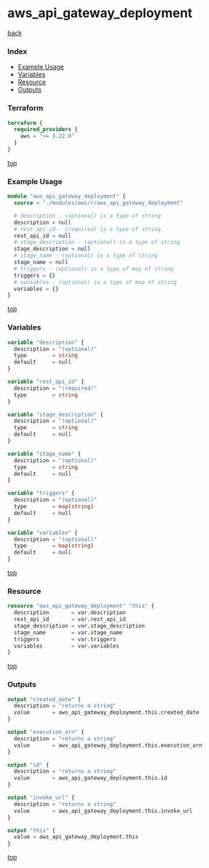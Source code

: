 # aws_api_gateway_deployment

[back](../aws.md)

### Index

- [Example Usage](#example-usage)
- [Variables](#variables)
- [Resource](#resource)
- [Outputs](#outputs)

### Terraform

```terraform
terraform {
  required_providers {
    aws = ">= 3.22.0"
  }
}
```

[top](#index)

### Example Usage

```terraform
module "aws_api_gateway_deployment" {
  source = "./modules/aws/r/aws_api_gateway_deployment"

  # description - (optional) is a type of string
  description = null
  # rest_api_id - (required) is a type of string
  rest_api_id = null
  # stage_description - (optional) is a type of string
  stage_description = null
  # stage_name - (optional) is a type of string
  stage_name = null
  # triggers - (optional) is a type of map of string
  triggers = {}
  # variables - (optional) is a type of map of string
  variables = {}
}
```

[top](#index)

### Variables

```terraform
variable "description" {
  description = "(optional)"
  type        = string
  default     = null
}

variable "rest_api_id" {
  description = "(required)"
  type        = string
}

variable "stage_description" {
  description = "(optional)"
  type        = string
  default     = null
}

variable "stage_name" {
  description = "(optional)"
  type        = string
  default     = null
}

variable "triggers" {
  description = "(optional)"
  type        = map(string)
  default     = null
}

variable "variables" {
  description = "(optional)"
  type        = map(string)
  default     = null
}
```

[top](#index)

### Resource

```terraform
resource "aws_api_gateway_deployment" "this" {
  description       = var.description
  rest_api_id       = var.rest_api_id
  stage_description = var.stage_description
  stage_name        = var.stage_name
  triggers          = var.triggers
  variables         = var.variables
}
```

[top](#index)

### Outputs

```terraform
output "created_date" {
  description = "returns a string"
  value       = aws_api_gateway_deployment.this.created_date
}

output "execution_arn" {
  description = "returns a string"
  value       = aws_api_gateway_deployment.this.execution_arn
}

output "id" {
  description = "returns a string"
  value       = aws_api_gateway_deployment.this.id
}

output "invoke_url" {
  description = "returns a string"
  value       = aws_api_gateway_deployment.this.invoke_url
}

output "this" {
  value = aws_api_gateway_deployment.this
}
```

[top](#index)